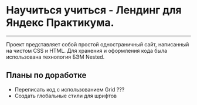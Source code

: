# Научиться учиться - Лендинг для Яндекс Практикума.
---

Проект представляет собой простой одностраничный сайт, написанный на чистом CSS и HTML. Для хранения и оформления кода была использована технология БЭМ Nested.

## Планы по доработке
* Переписать код с использованием Grid ???
* Создать глобальные стили для шрифтов

